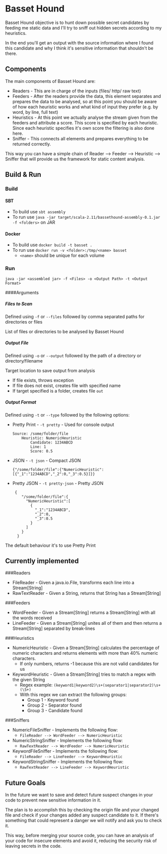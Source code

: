 # Basset Hound

Basset Hound objective is to hunt down possible secret candidates by feeding me static data and I'll try to sniff out
hidden secrets according to my heuristics.

In the end you'll get an output with the source information where I found this candidate and why I think
it's sensitive information that shouldn't be there.

## Components

The main components of Basset Hound are:

* Readers - This are in charge of the inputs (files/ http/ raw text)
* Feeders - After the readers provide the data, this element separates and prepares the data to be analysed, so at this
point you should be aware of how each heuristic works and what kind of input they prefer (e.g. by word, by line, full text)
* Heuristics - At this point we actually analyse the stream given from the feeders and attribute a score. This score is
specified by each heuristic. Since each heuristic specifies it's own score the filtering is also done here.
* Sniffer - This connects all elements and prepares everything to be returned correctly. 

This way you can have a simple chain of Reader --> Feeder --> Heuristic --> Sniffer that will provide us the framework for static content analysis.
## Build & Run
### Build
#### SBT
* To build use  `sbt assembly`
* To run use `java -jar target/scala-2.11/bassethound-assembly-0.1.jar -f <folders>` on JAR

#### Docker
* To build use `docker build -t basset .`
* To run use `docker run -v <folder>:/tmp/<name> basset`
    * `<name>` should be unique for each volume

### Run

`java -jar <assembled jar> -f <Files> -o <Output Path> -t <Output Format>`

####Arguments
##### Files to Scan

Defined using `-f` or `--files` followed by comma separated paths for directories or files

List of files or directories to be analysed by Basset Hound

##### Output File

Defined using `-o` or `--output` followed by the path of a directory or directory/filename

Target location to save output from analysis

* If file exists, throws exception
* If file does not exist, creates file with specified name
* If target specified is a folder, creates file `out`

##### Output Format

Defined using `-t` or `--type` followed by the following options:

* Pretty Print - `-t pretty` - Used for console output

    ```
    Source: /some/folder/file
      	Heuristic: NumericHeuristic
     		Candidate: 1234ABCD
     		Line: 1
     		Score: 0.5
   ```
     		
* JSON - `-t json` - Compact JSON

    `{"/some/folder/file":{"NumericHeuristic":[{"_1":"1234ABCD","_2":0,"_3":0.5}]}}`

* Pretty JSON - `-t pretty-json` - Pretty JSON

   ```
    {
       "/some/folder/file":{
         "NumericHeuristic":[
           {
             "_1":"1234ABCD",
             "_2":0,
             "_3":0.5
           }
         ]
       }
     }
   ```

The default behaviour it's to use Pretty Print

## Currently implemented

###Readers

* FileReader - Given a java.io.File, transforms each line into a Stream[String]
* RawTextReader - Given a String, returns that String has a Stream[String]

###Feeders

* WordFeeder - Given a Stream[String] returns a Stream[String] with all the words received
* LineFeeder - Given a Stream[String] unites all of them and then returns a Stream[String] separated by break-lines

###Heuristics

* NumericHeuristic - Given a Stream[String] calculates the percentage of numeric characters and returns elements with more than 40% numeric characters.
    * If only numbers, returns -1 because this are not valid candidates for us
* KeywordHeuristic - Given a Stream[String] tries to match a regex with the given String
    * Regex example: `(keyword1|keyword2)\s+(separator1|separator2)\s+(\S+)`
    * With this regex we can extract the following groups:
        * Group 1 - Keyword found
        * Group 2 - Separator found
        * Group 3 - Candidate found

###Sniffers

* NumericFileSniffer - Implements the following flow:
    * ```FileReader --> WordFeeder --> NumericHeuristic```
* NumericStringSniffer - Implements the following flow:
    * ```RawTextReader --> WordFeeder --> NumericHeuristic```
* KeywordFileSniffer - Implements the following flow:
    * ```FileReader --> LineFeeder --> KeywordHeuristic```
* KeywordStringSniffer - Implements the following flow:
    * ```RawTextReader --> LineFeeder --> KeywordHeuristic```

## Future Goals

In the future we want to save and detect future suspect changes in your code to prevent new sensitive information in it.

The plan is to accomplish this by checking the origin file and your changed file and check if your changes added any
suspect candidate to it. If there's something that could represent a danger we will notify and ask you to check it.

This way, before merging your source code, you can have an analysis of your code for insecure elements and avoid it,
reducing the security risk of leaving secrets in the code.
